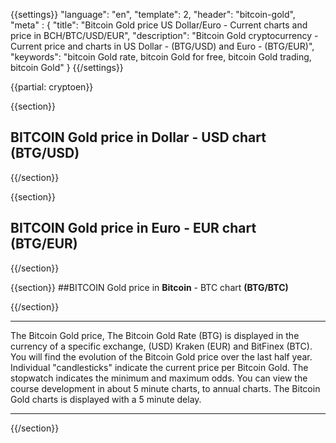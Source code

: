 {{settings}}
  "language": "en",
  "template": 2,
  "header": "bitcoin-gold",
  "meta" : {
    "title": "Bitcoin Gold price US Dollar/Euro - Current charts and price in BCH/BTC/USD/EUR",
    "description": "Bitcoin Gold cryptocurrency - Current price and charts in US Dollar - (BTG/USD) and Euro - (BTG/EUR)",
    "keywords": "bitcoin Gold rate, bitcoin Gold for free, bitcoin Gold trading, bitcoin Gold"
  }
{{/settings}}

{{partial: cryptoen}}

{{section}}

## BITCOIN Gold price in **Dollar** - USD chart **(BTG/USD)**

<!-- TradingView Widget BEGIN -->
<script type="text/javascript" src="https://d33t3vvu2t2yu5.cloudfront.net/tv.js"></script>
<script type="text/javascript">
new TradingView.widget({
  "width": '100%',
  "height": 400,
  "symbol": "BITFINEX:BTGUSD",
  "interval": "30",
  "timezone": "Etc/UTC",
  "theme": "White",
  "style": "1",
  "locale": "en",
  "toolbar_bg": "#f1f3f6",
  "allow_symbol_change": true,
  "hideideas": true,
  "show_popup_button": true,
  "popup_width": "1000",
  "popup_height": "650"
});
</script>
<!-- TradingView Widget END -->


{{/section}}

{{section}}

## BITCOIN Gold price in **Euro** - EUR chart **(BTG/EUR)**

<!-- TradingView Widget BEGIN -->
<script type="text/javascript">
baseUrl = "https://widgets.cryptocompare.com/";
var scripts = document.getElementsByTagName("script");
var embedder = scripts[ scripts.length - 1 ];
(function (){
var appName = encodeURIComponent(window.location.hostname);
if(appName==""){appName="local";}
var s = document.createElement("script");
s.type = "text/javascript";
s.async = true;
var theUrl = baseUrl+'serve/v3/coin/chart?fsym=BTG&tsyms=EUR,';
s.src = theUrl + ( theUrl.indexOf("?") >= 0 ? "&" : "?") + "app=" + appName;
embedder.parentNode.appendChild(s);
})();
</script>
<!-- TradingView Widget END -->


{{/section}}


{{section}}
##BITCOIN Gold price in **Bitcoin** - BTC chart  **(BTG/BTC)**

<!-- TradingView Widget BEGIN -->
<script type="text/javascript" src="https://d33t3vvu2t2yu5.cloudfront.net/tv.js"></script>
<script type="text/javascript">
new TradingView.widget({
  "width": "100%",
  "height": 400,
  "symbol": "BITFINEX:BTGBTC",
  "interval": "30",
  "timezone": "Etc/UTC",
  "theme": "White",
  "style": "1",
  "locale": "en",
  "toolbar_bg": "#f1f3f6",
  "allow_symbol_change": true,
  "hideideas": true,
  "show_popup_button": true,
  "popup_width": "1000",
  "popup_height": "650",
});

</script>
<!-- TradingView Widget END -->

{{/section}}
- - -
The Bitcoin Gold price, The Bitcoin Gold Rate (BTG) is displayed in the currency of a specific exchange, (USD) Kraken (EUR) and BitFinex (BTC). You will find the evolution of the Bitcoin Gold price over the last half year. Individual "candlesticks" indicate the current price per Bitcoin Gold. The stopwatch indicates the minimum and maximum odds. You can view the course development in about 5 minute charts, to annual charts. The Bitcoin Gold charts is displayed with a 5 minute delay.
- - -




{{/section}}
